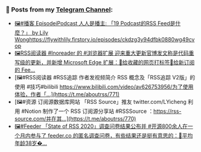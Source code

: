 ### 📰 Posts from my [Telegram Channel](https://t.me/s/aboutrss):
<!-- BLOG-POST-LIST:START -->
- [🖼#播客 EpisodeiPodcast 人人是播主: 「19 Podcast的RSS Feed是什麼？」 by Lily Wonghttps://flywithlily.firstory.io/episodes/ckdzg3y94dfbk0880wg49cvop](https://t.me/aboutrss/773)
- [🖼RSS阅读器 #Inoreader 的 #浏览器扩展 迎来重大更新官博发文称是代码重写级的更新，并新增 Microsoft Edge 扩展：🔸给收藏的网页打标签🔸给新订阅的 Fee...](https://t.me/aboutrss/772)
- [🖼#RSS阅读器 #RSS追踪 作者发视频简介 RSS 概念及「RSS追踪 V2版」的使用 #技巧#bilibili https://www.bilibili.com/video/av626753956/为了使用体验，作者「...](https://t.me/aboutrss/771)
- [🖼#资源 订阅源数据库网站 「RSS Source」推友 twitter.com/LYicheng 利用 #Notion 制作了一个 RSS 订阅源分享站 #RSSSource ：https://rss-source.com/并在其...](https://t.me/aboutrss/770)
- [🖼#Feeder 「State of RSS 2020」调查问卷结果公布并 #开源800余人在一个月内参与了 feeder.co 的匿名调查问卷，有些结果还是挺有意思的：🔸平均年龄38岁�...](https://t.me/aboutrss/769)
<!-- BLOG-POST-LIST:END -->

<!--
**AboutRSS/AboutRSS** is a ✨ _special_ ✨ repository because its `README.md` (this file) appears on your GitHub profile.

Here are some ideas to get you started:

- 🔭 I’m currently working on ...
- 🌱 I’m currently learning ...
- 👯 I’m looking to collaborate on ...
- 🤔 I’m looking for help with ...
- 💬 Ask me about ...
- 📫 How to reach me: ...
- 😄 Pronouns: ...
- ⚡ Fun fact: ...
-->
